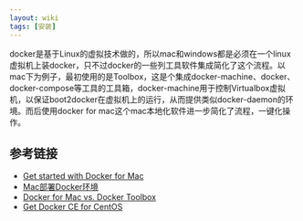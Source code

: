 ```yaml
---
layout: wiki
tags: [安装]
---
```


docker是基于Linux的虚拟技术做的，所以mac和windows都是必须在一个linux虚拟机上装docker，只不过docker的一些列工具软件集成简化了这个流程。以mac下为例子，最初使用的是Toolbox，这是个集成docker-machine、docker、docker-compose等工具的工具箱，docker-machine用于控制Virtualbox虚拟机，以保证boot2docker在虚拟机上的运行，从而提供类似docker-daemon的环境。而后使用docker for mac这个mac本地化软件进一步简化了流程，一键化操作。

## 参考链接

* [Get started with Docker for Mac](https://docs.docker.com/docker-for-mac/)
* [Mac部署Docker环境](http://www.jianshu.com/p/5d3f6b40b132)
* [Docker for Mac vs. Docker Toolbox](https://docs.docker.com/docker-for-mac/docker-toolbox/)
* [Get Docker CE for CentOS](https://docs.docker.com/install/linux/docker-ce/centos/)